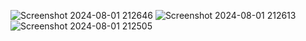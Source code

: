 ![Screenshot 2024-08-01 212646](https://github.com/user-attachments/assets/02117a38-61e1-47f7-a199-00407c337665)
![Screenshot 2024-08-01 212613](https://github.com/user-attachments/assets/3f23aad1-9ea4-414b-b3b8-66e64aff6998)
![Screenshot 2024-08-01 212505](https://github.com/user-attachments/assets/6458a995-5849-4a31-a43d-f77b3b1cb469)
